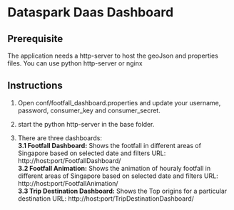 # Dataspark Daas Dashboard

## Prerequisite
The application needs a http-server to host the geoJson and properties files.
You can use python http-server or nginx

## Instructions
1. Open conf/footfall_dashboard.properties and update your username, password, consumer_key and consumer_secret.

2. start the python http-server in the base folder.

3. There are three dashboards:   
**3.1 Footfall Dashboard:** Shows the footfall in different areas of Singapore based on selected date and filters
URL: http://host:port/FootfallDashboard/  
**3.2 Footfall Animation:** Shows the animation of houraly footfall in different areas of Singapore based on selected date and filters
URL: http://host:port/FootfallAnimation/  
**3.3 Trip Destination Dashboard:** Shows the Top origins for a particular destination
URL: http://host:port/TripDestinationDashboard/
